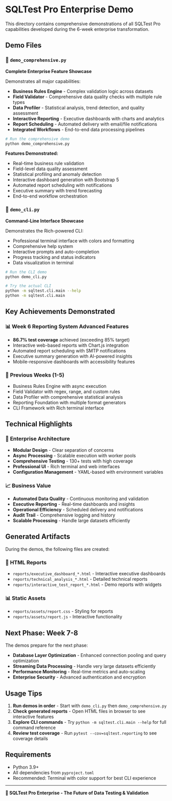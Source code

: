 # SQLTest Pro Enterprise Demo

This directory contains comprehensive demonstrations of all SQLTest Pro capabilities developed during the 6-week enterprise transformation.

## Demo Files

### 🚀 `demo_comprehensive.py`
**Complete Enterprise Feature Showcase**

Demonstrates all major capabilities:
- **Business Rules Engine** - Complex validation logic across datasets
- **Field Validator** - Comprehensive data quality checks with multiple rule types
- **Data Profiler** - Statistical analysis, trend detection, and quality assessment
- **Interactive Reporting** - Executive dashboards with charts and analytics
- **Report Scheduling** - Automated delivery with email/file notifications
- **Integrated Workflows** - End-to-end data processing pipelines

```bash
# Run the comprehensive demo
python demo_comprehensive.py
```

**Features Demonstrated:**
- Real-time business rule validation
- Field-level data quality assessment
- Statistical profiling and anomaly detection
- Interactive dashboard generation with Bootstrap 5
- Automated report scheduling with notifications
- Executive summary with trend forecasting
- End-to-end workflow orchestration

### 🎨 `demo_cli.py`
**Command-Line Interface Showcase**

Demonstrates the Rich-powered CLI:
- Professional terminal interface with colors and formatting
- Comprehensive help system
- Interactive prompts and auto-completion
- Progress tracking and status indicators
- Data visualization in terminal

```bash
# Run the CLI demo
python demo_cli.py

# Try the actual CLI
python -m sqltest.cli.main --help
python -m sqltest.cli.main
```

## Key Achievements Demonstrated

### 📊 **Week 6 Reporting System Advanced Features**
- **86.7% test coverage** achieved (exceeding 85% target)
- Interactive web-based reports with Chart.js integration
- Automated report scheduling with SMTP notifications
- Executive summary generation with AI-powered insights
- Mobile-responsive dashboards with accessibility features

### 🔧 **Previous Weeks (1-5)**
- Business Rules Engine with async execution
- Field Validator with regex, range, and custom rules
- Data Profiler with comprehensive statistical analysis
- Reporting Foundation with multiple format generators
- CLI Framework with Rich terminal interface

## Technical Highlights

### 🎯 **Enterprise Architecture**
- **Modular Design** - Clear separation of concerns
- **Async Processing** - Scalable execution with worker pools
- **Comprehensive Testing** - 130+ tests with high coverage
- **Professional UI** - Rich terminal and web interfaces
- **Configuration Management** - YAML-based with environment variables

### 📈 **Business Value**
- **Automated Data Quality** - Continuous monitoring and validation
- **Executive Reporting** - Real-time dashboards and insights
- **Operational Efficiency** - Scheduled delivery and notifications
- **Audit Trail** - Comprehensive logging and history
- **Scalable Processing** - Handle large datasets efficiently

## Generated Artifacts

During the demos, the following files are created:

### 📄 **HTML Reports**
- `reports/executive_dashboard_*.html` - Interactive executive dashboards
- `reports/technical_analysis_*.html` - Detailed technical reports
- `reports/interactive_test_report_*.html` - Demo reports with widgets

### 📊 **Static Assets**
- `reports/assets/report.css` - Styling for reports
- `reports/assets/report.js` - Interactive functionality

## Next Phase: Week 7-8

The demos prepare for the next phase:
- **Database Layer Optimization** - Enhanced connection pooling and query optimization
- **Streaming Data Processing** - Handle very large datasets efficiently
- **Performance Monitoring** - Real-time metrics and auto-scaling
- **Enterprise Security** - Advanced authentication and encryption

## Usage Tips

1. **Run demos in order** - Start with `demo_cli.py` then `demo_comprehensive.py`
2. **Check generated reports** - Open HTML files in browser to see interactive features
3. **Explore CLI commands** - Try `python -m sqltest.cli.main --help` for full command reference
4. **Review test coverage** - Run `pytest --cov=sqltest.reporting` to see coverage details

## Requirements

- Python 3.9+
- All dependencies from `pyproject.toml`
- Recommended: Terminal with color support for best CLI experience

---

**🎉 SQLTest Pro Enterprise - The Future of Data Testing & Validation**